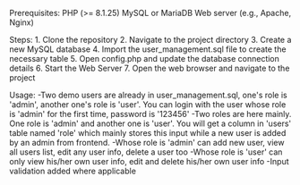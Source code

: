 Prerequisites:
    PHP (>= 8.1.25)
    MySQL or MariaDB
    Web server (e.g., Apache, Nginx)

Steps:
    1. Clone the repository
    2. Navigate to the project directory
    3. Create a new MySQL database
    4. Import the user_management.sql file to create the necessary table
    5. Open config.php and update the database connection details
    6. Start the Web Server
    7. Open the web browser and navigate to the project

Usage:
    -Two demo users are already in user_management.sql, one's role is 'admin', another one's role is 'user'. You can login with the user whose role is 'admin' for the first time, password is '123456'
    -Two roles are here mainly. One role is 'admin' and another one is 'user'. You will get a column in 'users' table named 'role' which mainly stores this input while a new user is added by an admin from frontend.
    -Whose role is 'admin' can add new user, view all users list, edit any user info, delete a user too
    -Whose role is 'user' can only view his/her own user info, edit and delete his/her own user info
    -Input validation added where applicable